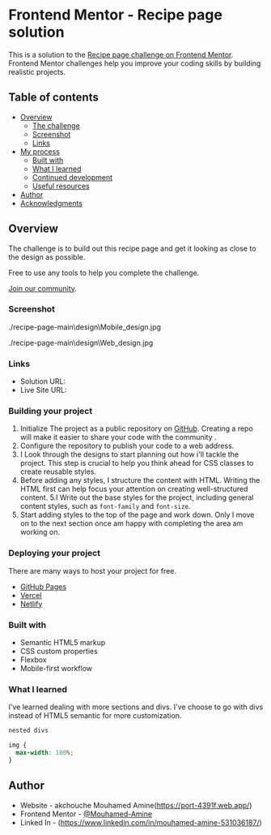 # Frontend Mentor - Recipe page solution

This is a solution to the [Recipe page challenge on Frontend Mentor](https://www.frontendmentor.io/challenges/recipe-page-KiTsR8QQKm). Frontend Mentor challenges help you improve your coding skills by building realistic projects. 

## Table of contents

- [Overview](#overview)
  - [The challenge](#the-challenge)
  - [Screenshot](#screenshot)
  - [Links](#links)
- [My process](#my-process)
  - [Built with](#built-with)
  - [What I learned](#what-i-learned)
  - [Continued development](#continued-development)
  - [Useful resources](#useful-resources)
- [Author](#author)
- [Acknowledgments](#acknowledgments)

## Overview
The challenge is to build out this recipe page and get it looking as close to the design as possible.

Free to use any tools to help you complete the challenge.

[Join our community](https://www.frontendmentor.io/community).

### Screenshot

./recipe-page-main\design\Mobile_design.jpg

./recipe-page-main\design\Web_design.jpg


### Links

- Solution URL: 
- Live Site URL: 

### Building your project

1. Initialize The project as a public repository on [GitHub](https://github.com/). Creating a repo will make it easier to share your code with the community .
2. Configure the repository to publish your code to a web address. 
3. I Look through the designs to start planning out how i'll tackle the project. This step is crucial to help you think ahead for CSS classes to create reusable styles.
4. Before adding any styles, I structure the content with HTML. Writing the HTML first can help focus your attention on creating well-structured content.
5.I Write out the base styles for the project, including general content styles, such as `font-family` and `font-size`.
6. Start adding styles to the top of the page and work down. Only I move on to the next section once am happy with completing the area am working on.

### Deploying your project

There are many ways to host your project for free.

- [GitHub Pages](https://pages.github.com/)
- [Vercel](https://vercel.com/)
- [Netlify](https://www.netlify.com/)


### Built with

- Semantic HTML5 markup
- CSS custom properties
- Flexbox
- Mobile-first workflow

### What I learned

I've learned dealing with more sections and divs. I've choose to go with divs instead of HTML5 semantic for more customization.

```html
nested divs
```
```css
img {
  max-width: 100%;
}
```


## Author

- Website - akchouche Mouhamed Amine(https://port-4391f.web.app/)
- Frontend Mentor - [@Mouhamed-Amine](https://www.frontendmentor.io/profile/yourusername)
- Linked In - (https://www.linkedin.com/in/mouhamed-amine-531036187/)


